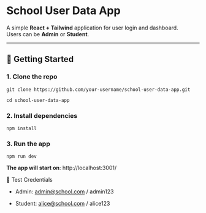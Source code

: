# School User Data App

A simple **React + Tailwind** application for user login and dashboard.  
Users can be **Admin** or **Student**.

---

## 🚀 Getting Started

### 1. Clone the repo

```
git clone https://github.com/your-username/school-user-data-app.git

cd school-user-data-app
```

### 2. Install dependencies

```
npm install
```

### 3. Run the app

```
npm run dev
```


**The app will start on**: http://localhost:3001/


🔑 Test Credentials

- Admin: admin@school.com / admin123

- Student: alice@school.com / alice123



